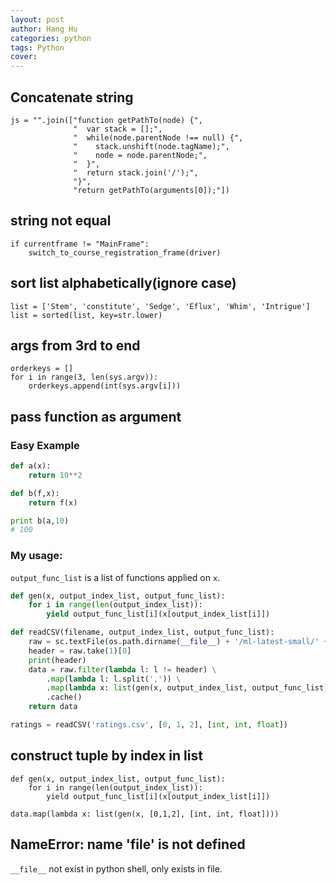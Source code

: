 ```yaml
---
layout: post
author: Hang Hu
categories: python
tags: Python 
cover: 
---
```


## Concatenate string

```
js = "".join(["function getPathTo(node) {",
              "  var stack = [];",
              "  while(node.parentNode !== null) {",
              "    stack.unshift(node.tagName);",
              "    node = node.parentNode;",
              "  }",
              "  return stack.join('/');",
              "}",
              "return getPathTo(arguments[0]);"])
```


## string not equal


```
if currentframe != "MainFrame":
    switch_to_course_registration_frame(driver)
```

## sort list alphabetically(ignore case)

```
list = ['Stem', 'constitute', 'Sedge', 'Eflux', 'Whim', 'Intrigue']
list = sorted(list, key=str.lower)
```

## args from 3rd to end

```
orderkeys = []
for i in range(3, len(sys.argv)):
    orderkeys.append(int(sys.argv[i]))
```

## pass function as argument

### Easy Example

```python
def a(x):
    return 10**2

def b(f,x):
    return f(x)

print b(a,10)
# 100
```

### My usage:

`output_func_list` is a list of functions applied on `x`.

```python
def gen(x, output_index_list, output_func_list):
    for i in range(len(output_index_list)):
        yield output_func_list[i](x[output_index_list[i]])

def readCSV(filename, output_index_list, output_func_list):
    raw = sc.textFile(os.path.dirname(__file__) + '/ml-latest-small/' + filename).cache()
    header = raw.take(1)[0]
    print(header)
    data = raw.filter(lambda l: l != header) \
        .map(lambda l: l.split(',')) \
        .map(lambda x: list(gen(x, output_index_list, output_func_list))) \
        .cache()
    return data
```

```python
ratings = readCSV('ratings.csv', [0, 1, 2], [int, int, float])
```

## construct tuple by index in list

```
def gen(x, output_index_list, output_func_list):
    for i in range(len(output_index_list)):
        yield output_func_list[i](x[output_index_list[i]])

data.map(lambda x: list(gen(x, [0,1,2], [int, int, float])))
```

## NameError: name '__file__' is not defined

`__file__` not exist in python shell, only exists in file.

